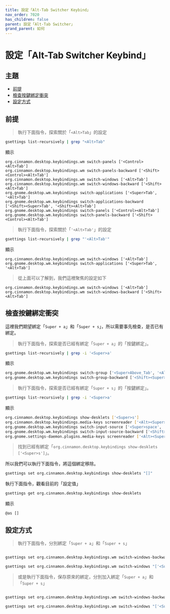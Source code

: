 ```yaml
---
title: 設定「Alt-Tab Switcher Keybind」
nav_order: 7020
has_children: false
parent: 設定「Alt-Tab Switcher」
grand_parent: 如何
---
```



# 設定「Alt-Tab Switcher Keybind」




## 主題

* [前提](#前提)
* [檢查按鍵綁定衝突](#檢查按鍵綁定衝突)
* [設定方式](#設定方式)




## 前提

> 執行下面指令，探索關於「`<Alt>Tab`」的設定

``` sh
gsettings list-recursively | grep "<Alt>Tab"
```

顯示

```
org.cinnamon.desktop.keybindings.wm switch-panels ['<Control><Alt>Tab']
org.cinnamon.desktop.keybindings.wm switch-panels-backward ['<Shift><Control><Alt>Tab']
org.cinnamon.desktop.keybindings.wm switch-windows ['<Alt>Tab']
org.cinnamon.desktop.keybindings.wm switch-windows-backward ['<Shift><Alt>Tab']
org.gnome.desktop.wm.keybindings switch-applications ['<Super>Tab', '<Alt>Tab']
org.gnome.desktop.wm.keybindings switch-applications-backward ['<Shift><Super>Tab', '<Shift><Alt>Tab']
org.gnome.desktop.wm.keybindings switch-panels ['<Control><Alt>Tab']
org.gnome.desktop.wm.keybindings switch-panels-backward ['<Shift><Control><Alt>Tab']
```


> 執行下面指令，探索關於「`'<Alt>Tab'`」的設定

``` sh
gsettings list-recursively | grep "'<Alt>Tab'"
```

顯示

```
org.cinnamon.desktop.keybindings.wm switch-windows ['<Alt>Tab']
org.gnome.desktop.wm.keybindings switch-applications ['<Super>Tab', '<Alt>Tab']
```

> 從上面可以了解到，我們這裡聚焦的設定如下

```
org.cinnamon.desktop.keybindings.wm switch-windows ['<Alt>Tab']
org.cinnamon.desktop.keybindings.wm switch-windows-backward ['<Shift><Alt>Tab']
```




## 檢查按鍵綁定衝突

這裡我們期望綁定「`Super + a`」和「`Super + s`」，所以需要事先檢查，是否已有綁定。

> 執行下面指令，探索是否已經有綁定「`Super + a`」的「按鍵綁定」。

``` sh
gsettings list-recursively | grep -i '<Super>a'
```

顯示

``` sh
org.gnome.desktop.wm.keybindings switch-group ['<Super>Above_Tab', '<Alt>Above_Tab']
org.gnome.desktop.wm.keybindings switch-group-backward ['<Shift><Super>Above_Tab', '<Shift><Alt>Above_Tab']
```



> 執行下面指令，探索是否已經有綁定「`Super + s`」的「按鍵綁定」。

``` sh
gsettings list-recursively | grep -i '<Super>a'
```

顯示

``` sh
org.cinnamon.desktop.keybindings show-desklets ['<Super>s']
org.cinnamon.desktop.keybindings.media-keys screenreader ['<Alt><Super>s']
org.gnome.desktop.wm.keybindings switch-input-source ['<Super>space', 'XF86Keyboard']
org.gnome.desktop.wm.keybindings switch-input-source-backward ['<Shift><Super>space', '<Shift>XF86Keyboard']
org.gnome.settings-daemon.plugins.media-keys screenreader ['<Alt><Super>s']
```

> 找到已經有綁定「`org.cinnamon.desktop.keybindings show-desklets ['<Super>s']`」。

所以我們可以執行下面指令，將這個綁定移除。

``` sh
gsettings set org.cinnamon.desktop.keybindings show-desklets "[]"
```

執行下面指令，觀看目前的「設定值」

``` sh
gsettings get org.cinnamon.desktop.keybindings show-desklets
```

顯示

```
@as []
```




## 設定方式

> 執行下面指令，分別綁定「`Super + a`」和「`Super + s`」

``` sh

gsettings set org.cinnamon.desktop.keybindings.wm switch-windows-backward "['<Super>a']"

gsettings set org.cinnamon.desktop.keybindings.wm switch-windows "['<Super>s']"

```


> 或是執行下面指令，保存原來的綁定，分別加入綁定「`Super + a`」和「`Super + s`」

``` sh

gsettings set org.cinnamon.desktop.keybindings.wm switch-windows-backward "['<Super>a', '<Shift><Alt>Tab']"

gsettings set org.cinnamon.desktop.keybindings.wm switch-windows "['<Super>s', '<Alt>Tab']"

```
